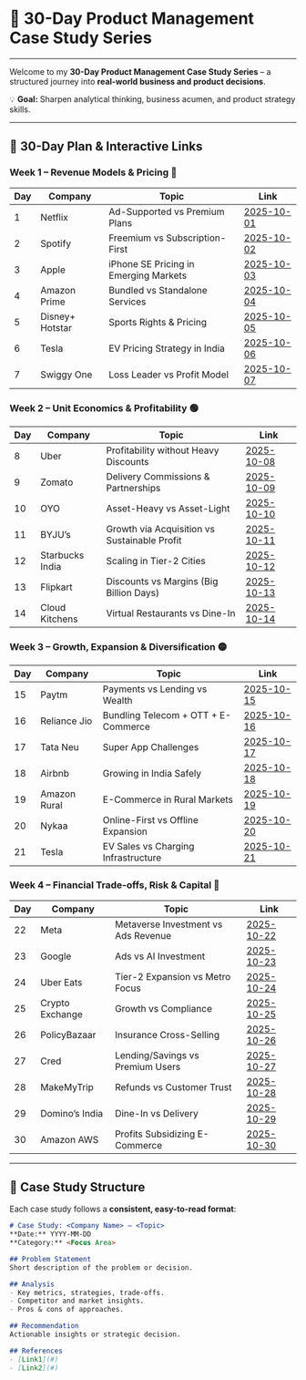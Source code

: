 # 🚀 30-Day Product Management Case Study Series



---


Welcome to my **30-Day Product Management Case Study Series** – a structured journey into **real-world business and product decisions**.  

💡 **Goal:** Sharpen analytical thinking, business acumen, and product strategy skills.

---

## 📅 30-Day Plan & Interactive Links

### **Week 1 – Revenue Models & Pricing** 🔵
| Day | Company | Topic | Link |
|-----|---------|-------|------|
| 1 | Netflix | Ad-Supported vs Premium Plans | [2025-10-01](Case-Studies/2025-10-01_netflix-ad-vs-premium.md) |
| 2 | Spotify | Freemium vs Subscription-First | [2025-10-02](Case-Studies/2025-10-02_spotify-freemium.md) |
| 3 | Apple | iPhone SE Pricing in Emerging Markets | [2025-10-03](Case-Studies/2025-10-03_apple-iphone-se-pricing.md) |
| 4 | Amazon Prime | Bundled vs Standalone Services | [2025-10-04](Case-Studies/2025-10-04_amazon-prime-bundling.md) |
| 5 | Disney+ Hotstar | Sports Rights & Pricing | [2025-10-05](Case-Studies/2025-10-05_hotstar-sports-pricing.md) |
| 6 | Tesla | EV Pricing Strategy in India | [2025-10-06](Case-Studies/2025-10-06_tesla-ev-pricing.md) |
| 7 | Swiggy One | Loss Leader vs Profit Model | [2025-10-07](Case-Studies/2025-10-07_swiggy-one-profit.md) |

### **Week 2 – Unit Economics & Profitability** 🟢
| Day | Company | Topic | Link |
|-----|---------|-------|------|
| 8 | Uber | Profitability without Heavy Discounts | [2025-10-08](Case-Studies/2025-10-08_uber-profitability.md) |
| 9 | Zomato | Delivery Commissions & Partnerships | [2025-10-09](Case-Studies/2025-10-09_zomato-commissions.md) |
| 10 | OYO | Asset-Heavy vs Asset-Light | [2025-10-10](Case-Studies/2025-10-10_oyo-model.md) |
| 11 | BYJU’s | Growth via Acquisition vs Sustainable Profit | [2025-10-11](Case-Studies/2025-10-11_byjus-growth.md) |
| 12 | Starbucks India | Scaling in Tier-2 Cities | [2025-10-12](Case-Studies/2025-10-12_starbucks-tier2.md) |
| 13 | Flipkart | Discounts vs Margins (Big Billion Days) | [2025-10-13](Case-Studies/2025-10-13_flipkart-discounts.md) |
| 14 | Cloud Kitchens | Virtual Restaurants vs Dine-In | [2025-10-14](Case-Studies/2025-10-14_cloud-kitchens.md) |

### **Week 3 – Growth, Expansion & Diversification** 🟡
| Day | Company | Topic | Link |
|-----|---------|-------|------|
| 15 | Paytm | Payments vs Lending vs Wealth | [2025-10-15](Case-Studies/2025-10-15_paytm-growth.md) |
| 16 | Reliance Jio | Bundling Telecom + OTT + E-Commerce | [2025-10-16](Case-Studies/2025-10-16_jio-bundling.md) |
| 17 | Tata Neu | Super App Challenges | [2025-10-17](Case-Studies/2025-10-17_tataneu-superapp.md) |
| 18 | Airbnb | Growing in India Safely | [2025-10-18](Case-Studies/2025-10-18_airbnb-india.md) |
| 19 | Amazon Rural | E-Commerce in Rural Markets | [2025-10-19](Case-Studies/2025-10-19_amazon-rural.md) |
| 20 | Nykaa | Online-First vs Offline Expansion | [2025-10-20](Case-Studies/2025-10-20_nykaa-expansion.md) |
| 21 | Tesla | EV Sales vs Charging Infrastructure | [2025-10-21](Case-Studies/2025-10-21_tesla-infra.md) |

### **Week 4 – Financial Trade-offs, Risk & Capital** 🔴
| Day | Company | Topic | Link |
|-----|---------|-------|------|
| 22 | Meta | Metaverse Investment vs Ads Revenue | [2025-10-22](Case-Studies/2025-10-22_meta-metaverse.md) |
| 23 | Google | Ads vs AI Investment | [2025-10-23](Case-Studies/2025-10-23_google-ai.md) |
| 24 | Uber Eats | Tier-2 Expansion vs Metro Focus | [2025-10-24](Case-Studies/2025-10-24_uber-eats.md) |
| 25 | Crypto Exchange | Growth vs Compliance | [2025-10-25](Case-Studies/2025-10-25_crypto.md) |
| 26 | PolicyBazaar | Insurance Cross-Selling | [2025-10-26](Case-Studies/2025-10-26_policybazaar.md) |
| 27 | Cred | Lending/Savings vs Premium Users | [2025-10-27](Case-Studies/2025-10-27_cred.md) |
| 28 | MakeMyTrip | Refunds vs Customer Trust | [2025-10-28](Case-Studies/2025-10-28_makemytrip.md) |
| 29 | Domino’s India | Dine-In vs Delivery | [2025-10-29](Case-Studies/2025-10-29_dominos.md) |
| 30 | Amazon AWS | Profits Subsidizing E-Commerce | [2025-10-30](Case-Studies/2025-10-30_aws.md) |

---

## 📝 Case Study Structure

Each case study follows a **consistent, easy-to-read format**:

```markdown
# Case Study: <Company Name> – <Topic>
**Date:** YYYY-MM-DD  
**Category:** <Focus Area>  

## Problem Statement
Short description of the problem or decision.

## Analysis
- Key metrics, strategies, trade-offs.
- Competitor and market insights.
- Pros & cons of approaches.

## Recommendation
Actionable insights or strategic decision.

## References
- [Link1](#)
- [Link2](#)
